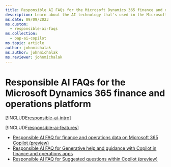 ```yaml
---
title: Responsible AI FAQs for the Microsoft Dynamics 365 finance and operations platform
description: Learn about the AI technology that's used in the Microsoft Dynamics 365 finance and operations platform, including considerations and details about how the AI is used.
ms.date: 09/09/2023
ms.custom: 
  - responsible-ai-faqs
ms.collection:
  - bap-ai-copilot 
ms.topic: article
author: johnmichalak
ms.author: johnmichalak
ms.reviewer: johnmichalak
---
```


# Responsible AI FAQs for the Microsoft Dynamics 365 finance and operations platform

[!INCLUDE[responsible-ai-intro](../includes/responsible-ai-intro.md)]

[!INCLUDE[responsible-ai-features](../includes/responsible-ai-features.md)]

- [Responsible AI FAQ for finance and operations data on Microsoft 365 Copilot (preview)](../m365-copilot/faq-for-chat-with-fno-data-on-m365copilot.md)
- [Responsible AI FAQ for Generative help and guidance with Copilot in finance and operations apps](../../fin-ops/copilot/faq-copilot-generative-help.md)
- [Responsible AI FAQ for Suggested questions within Copilot (preview)](../../fin-ops/copilot/faq-copilot-suggested-questions.md)
